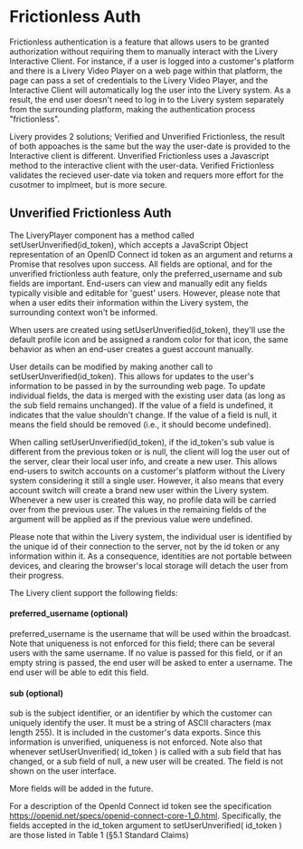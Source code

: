 # Frictionless Auth

Frictionless authentication is a feature that allows users to be granted authorization without requiring them to manually interact with the Livery Interactive Client. For instance, if a user is logged into a customer's platform and there is a Livery Video Player on a web page within that platform, the page can pass a set of credentials to the Livery Video Player, and the Interactive Client will automatically log the user into the Livery system. As a result, the end user doesn't need to log in to the Livery system separately from the surrounding platform, making the authentication process "frictionless".

Livery provides 2 solutions; Verified and Unverified Frictionless, the result of both appoaches is the same but the way the user-date is provided to the Interactive client is different. Unverified Frictionless uses a Javascript method to the interactive client with the user-data. Verified Frictionless validates the recieved user-date via token and requers more effort for the cusotmer to implmeet, but is more secure.  

## Unverified Frictionless Auth
The LiveryPlayer component has a method called setUserUnverified(id_token), which accepts a JavaScript Object representation of an OpenID Connect id token as an argument and returns a Promise that resolves upon success. All fields are optional, and for the unverified frictionless auth feature, only the preferred_username and sub fields are important. End-users can view and manually edit any fields typically visible and editable for 'guest' users. However, please note that when a user edits their information within the Livery system, the surrounding context won't be informed.

When users are created using setUserUnverified(id_token), they'll use the default profile icon and be assigned a random color for that icon, the same behavior as when an end-user creates a guest account manually.

User details can be modified by making another call to setUserUnverified(id_token). This allows for updates to the user's information to be passed in by the surrounding web page. To update individual fields, the data is merged with the existing user data (as long as the sub field remains unchanged). If the value of a field is undefined, it indicates that the value shouldn't change. If the value of a field is null, it means the field should be removed (i.e., it should become undefined).

When calling setUserUnverified(id_token), if the id_token's sub value is different from the previous token or is null, the client will log the user out of the server, clear their local user info, and create a new user. This allows end-users to switch accounts on a customer's platform without the Livery system considering it still a single user. However, it also means that every account switch will create a brand new user within the Livery system. Whenever a new user is created this way, no profile data will be carried over from the previous user. The values in the remaining fields of the argument will be applied as if the previous value were undefined.

Please note that within the Livery system, the individual user is identified by the unique id of their connection to the server, not by the id token or any information within it. As a consequence, identities are not portable between devices, and clearing the browser's local storage will detach the user from their progress.

<!---
NOT SUPPORTED YET
If any fields in the passed id token are invalid, the setUserUnverified( id_token ) call will reject with an error.

It may be that certain fields are marked as mandatory for allowing a user to participate in a broadcast as a guest user. Should any of those fields be missing the end user will be immediately directed to an interface where they will be requested to provide the missing mandatory information. The end user is not able to continue until they manually provide that information.
-->
The Livery client support the following fields:

#### preferred_username (optional)
preferred_username is the username that will be used within the broadcast. Note that uniqueness is not enforced for this field; there can be several users with the same username. If no value is passed for this field, or if an empty string is passed, the end user will be asked to enter a username. The end user will be able to edit this field.

#### sub (optional)
sub is the subject identifier, or an identifier by which the customer can uniquely identify the user. It must be a string of ASCII characters (max length 255). It is included in the customer's data exports. Since this information is unverified, uniqueness is not enforced. Note also that whenever setUserUnverified( id_token ) is called with a sub field that has changed, or a sub field of null, a new user will be created. The field is not shown on the user interface.

More fields will be added in the future. 

For a description of the OpenId Connect id token see the specification https://openid.net/specs/openid-connect-core-1_0.html. Specifically, the fields accepted in the id_token argument to setUserUnverified( id_token ) are those listed in Table 1 (§5.1 Standard Claims)
<!---
NOT SUPPORTED YET
### Unverified Frictionless Auth via query parameters

### Tracking data via query parameters

## Verified Frictionless Auth
To be announced
-->
